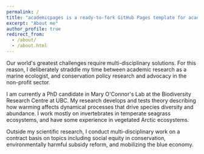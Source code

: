 ```yaml
---
permalink: /
title: "academicpages is a ready-to-fork GitHub Pages template for academic personal websites"
excerpt: "About me"
author_profile: true
redirect_from: 
  - /about/
  - /about.html
---
```


Our world's greatest challenges require multi-disciplinary solutions. For this reason, I deliberately straddle my time between academic research as a marine ecologist, and conservation policy research and advocacy in the non-profit sector.

I am currently a PhD candidate in Mary O'Connor's Lab at the Biodiversity Research Centre at UBC. My research develops and tests theory describing how warming affects dynamical processes that drive species diversity and abundance. I work mostly on invertebrates in temperate seagrass ecosystems, and have some experience in vegetated Arctic ecosystems.

Outside my scientific research, I conduct multi-disciplinary work on a contract basis on topics including social equity in conservation, environmentally harmful subsidy reform, and mobilizing the blue economy. 
